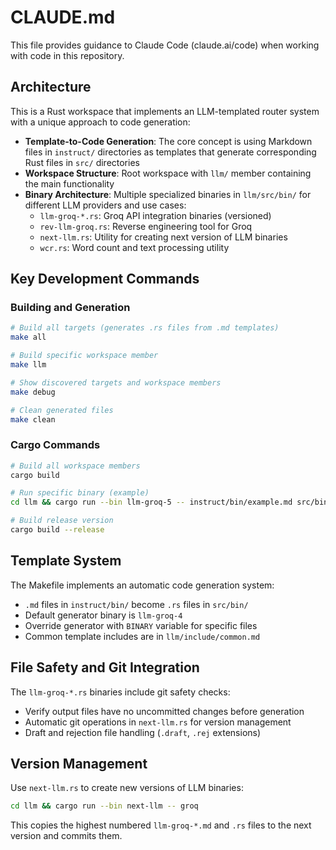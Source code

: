 # CLAUDE.md

This file provides guidance to Claude Code (claude.ai/code) when working with code in this repository.

## Architecture

This is a Rust workspace that implements an LLM-templated router system with a unique approach to code generation:

- **Template-to-Code Generation**: The core concept is using Markdown files in `instruct/` directories as templates that generate corresponding Rust files in `src/` directories
- **Workspace Structure**: Root workspace with `llm/` member containing the main functionality
- **Binary Architecture**: Multiple specialized binaries in `llm/src/bin/` for different LLM providers and use cases:
  - `llm-groq-*.rs`: Groq API integration binaries (versioned)
  - `rev-llm-groq.rs`: Reverse engineering tool for Groq
  - `next-llm.rs`: Utility for creating next version of LLM binaries
  - `wcr.rs`: Word count and text processing utility

## Key Development Commands

### Building and Generation
```bash
# Build all targets (generates .rs files from .md templates)
make all

# Build specific workspace member
make llm

# Show discovered targets and workspace members
make debug

# Clean generated files
make clean
```

### Cargo Commands
```bash
# Build all workspace members
cargo build

# Run specific binary (example)
cd llm && cargo run --bin llm-groq-5 -- instruct/bin/example.md src/bin/output.rs

# Build release version
cargo build --release
```

## Template System

The Makefile implements an automatic code generation system:
- `.md` files in `instruct/bin/` become `.rs` files in `src/bin/`
- Default generator binary is `llm-groq-4`
- Override generator with `BINARY` variable for specific files
- Common template includes are in `llm/include/common.md`

## File Safety and Git Integration

The `llm-groq-*.rs` binaries include git safety checks:
- Verify output files have no uncommitted changes before generation
- Automatic git operations in `next-llm.rs` for version management
- Draft and rejection file handling (`.draft`, `.rej` extensions)

## Version Management

Use `next-llm.rs` to create new versions of LLM binaries:
```bash
cd llm && cargo run --bin next-llm -- groq
```
This copies the highest numbered `llm-groq-*.md` and `.rs` files to the next version and commits them.